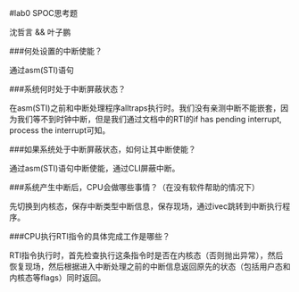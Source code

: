 #lab0 SPOC思考题

沈哲言 && 叶子鹏

###何处设置的中断使能？

通过asm(STI)语句

###系统何时处于中断屏蔽状态？

在asm(STI)之前和中断处理程序alltraps执行时。我们没有亲测中断不能嵌套，因为我们等不到时钟中断，但是我们通过文档中的RTI的if has pending interrupt, process the interrupt可知。

###如果系统处于中断屏蔽状态，如何让其中断使能？

通过asm(STI)语句中断使能，通过CLI屏蔽中断。

###系统产生中断后，CPU会做哪些事情？（在没有软件帮助的情况下）

先切换到内核态，保存中断类型中断信息，保存现场，通过ivec跳转到中断执行程序。

###CPU执行RTI指令的具体完成工作是哪些？

RTI指令执行时，首先检查执行这条指令时是否在内核态（否则抛出异常），然后恢复现场，然后根据进入中断处理之前的中断信息返回原先的状态（包括用户态和内核态等flags）同时返回。
